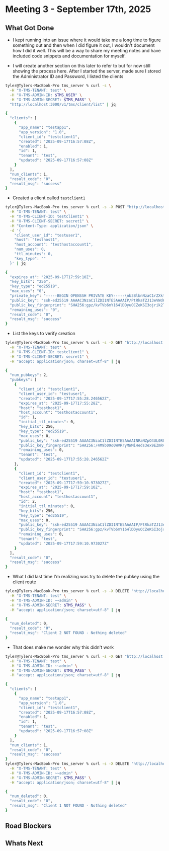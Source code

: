 # Meeting 3 - September 17th, 2025

## What Got Done

- I kept running into an issue where it would take me a long time to figure something out and then when I did figure it out, I wouldn't document how I did it well. This will be a way to share my meeting notes and have included code snippets and documentation for myself.

- I will create another section on this later to refer to but for now still showing the process here. After I started the server, made sure I stored the Administrator ID and Password, I listed the clients
```bash
tyler@Tylers-MacBook-Pro tms_server % curl -s \
  -H "X-TMS-TENANT: test" \
  -H "X-TMS-ADMIN-ID: $TMS_USER" \
  -H "X-TMS-ADMIN-SECRET: $TMS_PASS" \
  "http://localhost:3000/v1/tms/client/list" | jq

{
  "clients": [
    {
      "app_name": "testapp1",
      "app_version": "1.0",
      "client_id": "testclient1",
      "created": "2025-09-17T16:57:08Z",
      "enabled": 1,
      "id": 1,
      "tenant": "test",
      "updated": "2025-09-17T16:57:08Z"
    }
  ],
  "num_clients": 1,
  "result_code": "0",
  "result_msg": "success"
}
```
- Created a client called `testclient1`
```bash
tyler@Tylers-MacBook-Pro tms_server % curl -s -X POST "http://localhost:3000/v1/tms/pubkeys/creds" \
  -H "X-TMS-TENANT: test" \
  -H "X-TMS-CLIENT-ID: testclient1" \
  -H "X-TMS-CLIENT-SECRET: secret1" \
  -H "Content-Type: application/json" \
  -d '{
    "client_user_id": "testuser1",
    "host": "testhost1",
    "host_account": "testhostaccount1",
    "num_uses": 0,
    "ttl_minutes": 0,
    "key_type": ""
  }' | jq

{
  "expires_at": "2025-09-17T17:59:10Z",
  "key_bits": "256",
  "key_type": "ed25519",
  "max_uses": "0",
  "private_key": "-----BEGIN OPENSSH PRIVATE KEY-----\nb3BlbnNzaC1rZXktdjEAAAAABG5vbmUAAAAEbm9uZQAAAAAAAAABAAAAMwAAAAtzc2gtZW\nQyNTUxOQAAACD/z7UZGk2Sdd3lVneinNtUEjGewGi+GlH8eXzj+ftEDAAAAIh0cKYcdHCm\nHAAAAAtzc2gtZWQyNTUxOQAAACD/z7UZGk2Sdd3lVneinNtUEjGewGi+GlH8eXzj+ftEDA\nAAAECyvvzZmK9J2wmQCA47RHbz1HlBy9tTcwG8PUxdSGZ/w//PtRkaTZJ13eVWd6Kc21QS\nMZ7AaL4aUfx5fOP5+0QMAAAAAAECAwQF\n-----END OPENSSH PRIVATE KEY-----\n",
  "public_key": "ssh-ed25519 AAAAC3NzaC1lZDI1NTE5AAAAIP/PtRkaTZJ13eVWd6Kc21QSMZ7AaL4aUfx5fOP5+0QM",
  "public_key_fingerprint": "SHA256:gpz/kvTVb6mY164lDDyuOCZeKSI3ojrik2TIAN55Qv0",
  "remaining_uses": "0",
  "result_code": "0",
  "result_msg": "success"
}
```
- List the keys to verify creation
```bash
tyler@Tylers-MacBook-Pro tms_server % curl -s -X GET "http://localhost:3000/v1/tms/pubkeys/list" \
  -H "X-TMS-TENANT: test" \
  -H "X-TMS-CLIENT-ID: testclient1" \
  -H "X-TMS-CLIENT-SECRET: secret1" \
  -H "accept: application/json; charset=utf-8" | jq

{
  "num_pubkeys": 2,
  "pubkeys": [
    {
      "client_id": "testclient1",
      "client_user_id": "testuser1",
      "created": "2025-09-17T17:55:28.246562Z",
      "expires_at": "2025-09-17T17:55:28Z",
      "host": "testhost1",
      "host_account": "testhostaccount1",
      "id": 1,
      "initial_ttl_minutes": 0,
      "key_bits": 256,
      "key_type": "ed25519",
      "max_uses": 0,
      "public_key": "ssh-ed25519 AAAAC3NzaC1lZDI1NTE5AAAAINRaNZpO4UL0RO7nc7bx5SSrbFC0rRmHFQgRm+3avTeg",
      "public_key_fingerprint": "SHA256:/4M9b09o0WVRryMWMi4eds3ex9EZmRvfWE7iPYGUsLw",
      "remaining_uses": 0,
      "tenant": "test",
      "updated": "2025-09-17T17:55:28.246562Z"
    },
    {
      "client_id": "testclient1",
      "client_user_id": "testuser1",
      "created": "2025-09-17T17:59:10.973027Z",
      "expires_at": "2025-09-17T17:59:10Z",
      "host": "testhost1",
      "host_account": "testhostaccount1",
      "id": 2,
      "initial_ttl_minutes": 0,
      "key_bits": 256,
      "key_type": "ed25519",
      "max_uses": 0,
      "public_key": "ssh-ed25519 AAAAC3NzaC1lZDI1NTE5AAAAIP/PtRkaTZJ13eVWd6Kc21QSMZ7AaL4aUfx5fOP5+0QM",
      "public_key_fingerprint": "SHA256:gpz/kvTVb6mY164lDDyuOCZeKSI3ojrik2TIAN55Qv0",
      "remaining_uses": 0,
      "tenant": "test",
      "updated": "2025-09-17T17:59:10.973027Z"
    }
  ],
  "result_code": "0",
  "result_msg": "success"
}
```
- What I did last time I'm realizing was try to delete the pubkey using the client route
```bash
tyler@Tylers-MacBook-Pro tms_server % curl -s -X DELETE "http://localhost:3000/v1/tms/client/del/2" \
  -H "X-TMS-TENANT: test" \
  -H "X-TMS-ADMIN-ID: ~~admin" \
  -H "X-TMS-ADMIN-SECRET: $TMS_PASS" \
  -H "accept: application/json; charset=utf-8" | jq

{
  "num_deleted": 0,
  "result_code": "0",
  "result_msg": "Client 2 NOT FOUND - Nothing deleted"
}
```
- That does make me wonder why this didn't work
```bash
tyler@Tylers-MacBook-Pro tms_server % curl -s -X GET "http://localhost:3000/v1/tms/client/list" \
  -H "X-TMS-TENANT: test" \
  -H "X-TMS-ADMIN-ID: ~~admin" \
  -H "X-TMS-ADMIN-SECRET: $TMS_PASS" \
  -H "accept: application/json; charset=utf-8" | jq

{
  "clients": [
    {
      "app_name": "testapp1",
      "app_version": "1.0",
      "client_id": "testclient1",
      "created": "2025-09-17T16:57:08Z",
      "enabled": 1,
      "id": 1,
      "tenant": "test",
      "updated": "2025-09-17T16:57:08Z"
    }
  ],
  "num_clients": 1,
  "result_code": "0",
  "result_msg": "success"
}
tyler@Tylers-MacBook-Pro tms_server % curl -s -X DELETE "http://localhost:3000/v1/tms/client/del/1" \
  -H "X-TMS-TENANT: test" \
  -H "X-TMS-ADMIN-ID: ~~admin" \
  -H "X-TMS-ADMIN-SECRET: $TMS_PASS" \
  -H "accept: application/json; charset=utf-8" | jq

{
  "num_deleted": 0,
  "result_code": "0",
  "result_msg": "Client 1 NOT FOUND - Nothing deleted"
}
```


## Road Blockers

## Whats Next
